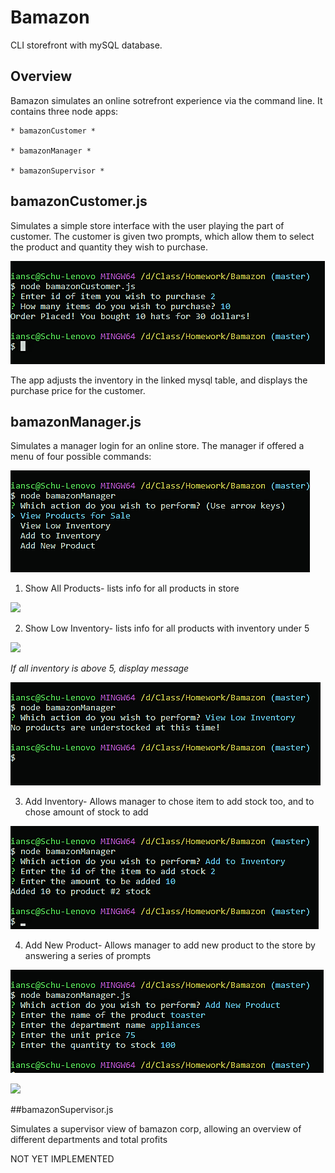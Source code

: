 # Bamazon

CLI storefront with mySQL database.

## Overview

Bamazon simulates an online sotrefront experience via the command line. 
It contains three node apps: 

    * bamazonCustomer *
    
    * bamazonManager *
    
    * bamazonSupervisor *

## bamazonCustomer.js

Simulates a simple store interface with the user playing the part of customer. 
The customer is given two prompts, which allow them to select the product and quantity they wish to purchase.

![](images/bamazonCustomer.png)

The app adjusts the inventory in the linked mysql table, and displays the purchase price for the customer.

## bamazonManager.js

Simulates a manager login for an online store. 
The manager if offered a menu of four possible commands:

![](images/Manager_Commands.png)

1. Show All Products- lists info for all products in store

![](images/Manger_All_Products.png)

2. Show Low Inventory- lists info for all products with inventory under 5

![](images/Manger_Show_Inventory_True.png)

*If all inventory is above 5, display message*

![](images/Manager_Show_Inventory_False.png)

3. Add Inventory- Allows manager to chose item to add stock too, and to chose amount of stock to add

![](images/Manager_Add_Inventory.png)

4. Add New Product- Allows manager to add new product to the store by answering a series of prompts

![](images/Manager_Add_New_Products.png)

![](images/Manager_Add_New_Products_Done.png)

##bamazonSupervisor.js

Simulates a supervisor view of bamazon corp, allowing an overview of different departments and total profits

NOT YET IMPLEMENTED


